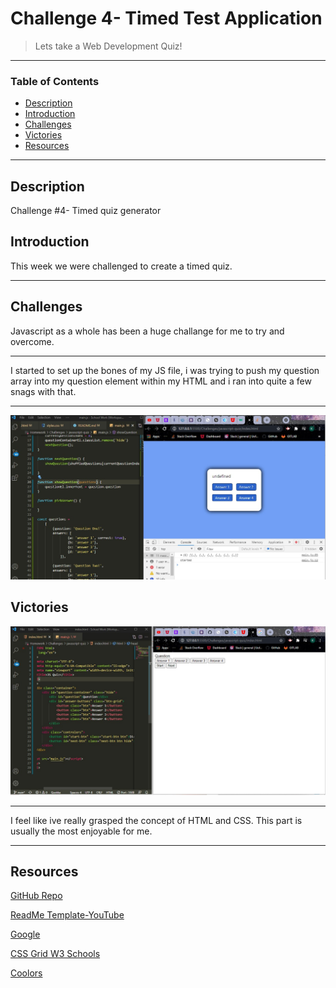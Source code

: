 # Challenge 4- Timed Test Application 
> Lets take a Web Development Quiz!
---
### Table of Contents
- [Description](#description)
- [Introduction](#introduction)
- [Challenges](#challenges)
- [Victories](#victories)
- [Resources](#resources)

---

## Description

Challenge #4- Timed quiz generator 

## Introduction 
This week we were challenged to create a timed quiz.


---

## Challenges
Javascript as a whole has been a huge challange for me to try and overcome.

---

I started to set up the bones of my JS file, i was trying to push my question array into my question element within my HTML and i ran into quite a few snags with that.

---
![screenshot](./screenshots/js-error-1.jpg)

## Victories

![screenshot](./screenshots/HTMLCSS.jpg)


---
I feel like ive really grasped the concept of HTML and CSS. This part is usually the most enjoyable for me.

---

## Resources 

<a href="#">GitHub Repo</a>

<a href="https://www.youtube.com/watch?v=eVGEea7adDM">ReadMe Template-YouTube</a>

<a href="https://www.google.com/webhp?hl=en&sa=X&ved=0ahUKEwiLjJ7fosLvAhWXW80KHawRD_oQPAgI">Google</a>

<a href="https://www.w3schools.com/css/css_grid_container.asp">CSS Grid W3 Schools</a>

<a href="https://coolors.co/">Coolors</a>